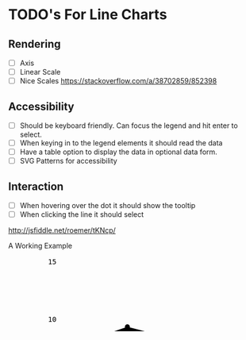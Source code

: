 # TODO's For Line Charts

## Rendering
- [ ] Axis
- [ ] Linear Scale
- [ ] Nice Scales https://stackoverflow.com/a/38702859/852398

## Accessibility
- [ ] Should be keyboard friendly. Can focus the legend and hit enter to select.
- [ ] When keying in to the legend elements it should read the data
- [ ] Have a table option to display the data in optional data form.
- [ ] SVG Patterns for accessibility

## Interaction

- [ ] When hovering over the dot it should show the tooltip
- [ ] When clicking the line it should select

http://jsfiddle.net/roemer/tKNcp/

A Working Example
<pre>
<svg class="ids-line-chart" aria-labelledby="title" role="img">
      <title id="title">${this.title}</title>
      <g class="x-axis">
        <line x1="95" x2="85" y1="5" y2="370"></line>
        <line x1="95" x2="705" y1="10" y2="10"></line>
      </g>
      <g class="grid-lines">
        <line x1="95" x2="705" y1="10" y2="10"></line>
        <line x1="95" x2="705" y1="126" y2="126"></line>
        <line x1="95" x2="705" y1="243" y2="243"></line>
      </g>
      <g class="y-axis">
        <line x1="95" x2="705" y1="370" y2="370"></line>
      </g>
      <g class="x-axis labels">
        <text x="100" y="400" class="tick">2008</text>
        <text x="246" y="400" class="tick">2009</text>
        <text x="392" y="400" class="tick">2010</text>
        <text x="538" y="400" class="tick">2011</text>
        <text x="684" y="400" class="tick">2012</text>
        <text x="400" y="440" class="axis-label">Year</text>
      </g>
      <g class="y-axis labels">
        <text x="80" y="15" class="tick">15</text>
        <text x="80" y="131" class="tick">10</text>
        <text x="80" y="248" class="tick">5</text>
        <text x="80" y="373" class="tick">0</text>
        <text x="50" y="200" class="axis-label">Price</text>
      </g>
      <g class="data" data-setname="Component One">
        <polyline class="data-line" points="90,192 240,141 388,179 531,200 677,104"/>
        <circle cx="90" cy="192" data-value="7.2" r="5"></circle>
        <circle cx="240" cy="141" data-value="8.1" r="5"></circle>
        <circle cx="388" cy="179" data-value="7.7" r="5"></circle>
        <circle cx="531" cy="200" data-value="6.8" r="5"></circle>
        <circle cx="677" cy="104" data-value="6.7" r="5"></circle>
      </g>
    </svg>
</pre>
